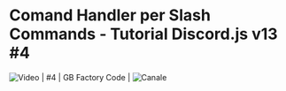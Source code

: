# Comand Handler per Slash Commands - Tutorial Discord.js v13 #4

![Video](https://youtu.be/9yt1ZGFrUq8) | #4 |  GB Factory Code | ![Canale](https://www.youtube.com/channel/UCO8qGdzY_vZuBzri8bC7dOQ)